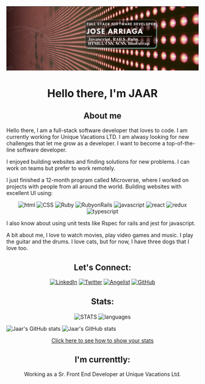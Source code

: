 <img src="./banner.png" alt="banner">
<h1 align="center">Hello there, I'm JAAR</h1>

<h2 align="center">About me</h2>

Hello there, I am a full-stack software developer that loves to code. I am currently working for Unique Vacations LTD. I am alwasy looking for new challenges that let me grow as a developer. I want to become a top-of-the-line software developer. 

I enjoyed building websites and finding solutions for new problems. I can work on teams but prefer to work remotely.

I just finished a 12-month program called Microverse, where I worked on projects with people from all around the world. Building websites with excellent UI using:
<p align="center">
  <img src="https://img.shields.io/badge/-HTML-E89700" alt="html">
  <img src="https://img.shields.io/badge/-CSS-005BBC" alt="CSS">
  <img src="https://img.shields.io/badge/-RUBY-CF0300" alt="Ruby">
  <img src="https://img.shields.io/badge/-RUBY%20ON%20RAILS-8C0200" alt="RubyonRails">
  <img src="https://img.shields.io/badge/-JAVASCRIPT-DDDD3F" alt="javascript">
  <img src="https://img.shields.io/badge/-REACT-00DEC9" alt="react">
  <img src="https://img.shields.io/badge/-REDUX-C300DE" alt="redux">
  <img src="https://img.shields.io/badge/-typescript-blue" alt="typescript">
</p>

I also know about using unit tests like Rspec for rails and jest for javascript.

A bit about me, I love to watch movies, play video games and music. I play the guitar and the drums. I love cats, but for now, I have three dogs that I love too.

<h2 align="center">Let's Connect:</h2>
<p align="center">
  <a href="https://www.linkedin.com/in/jaar/" target="_blank"><img src="https://img.shields.io/badge/-linkedin-blue" alt="LinkedIn"></a>
  <a href="https://twitter.com/91_jaar" target="_blank"><img src="https://img.shields.io/badge/-twitter-14E3D0" alt="Twitter"></a>
  <a href="https://angel.co/u/jaar91" target="_blank"><img src="https://img.shields.io/badge/-Angelist-83A1A8" alt="Angelist"></a>
  <a href="https://https://github.com/jaarkira" target="_blank"><img src="https://img.shields.io/badge/-GitHub-000000" alt="GitHub"></a>
</p>

<h2 align="center">Stats:</h2>
<p align="center">
  <img align="center" src="https://github-readme-stats.vercel.app/api?username=jaar91&show_icons=true&count_private=true&theme=gotham" alt="STATS">
  
  <img align="center" src="https://github-readme-stats.vercel.app/api/top-langs/?username=jaar91&show_icons=true&theme=gotham&langs_count=4&count_private=true" alt="languages">
</p>


![Jaar's GitHub stats](https://github-readme-stats.vercel.app/api?username=jaar91&show_icons=true&count_private=true)
![Jaar's GitHub stats](https://github-readme-stats.vercel.app/api?username=jaar91&show_icons=true&langs_count=4&count_private=true)

<p align="center">
  <a href="https://github.com/anuraghazra/github-readme-stats" target="_blank">Click here to see how to show your stats</a>
</p>

<h2 align="center">I'm currenttly:</h2>
<p align="center">Working as a Sr. Front End Developer at Unique Vacations Ltd.</p>
  
